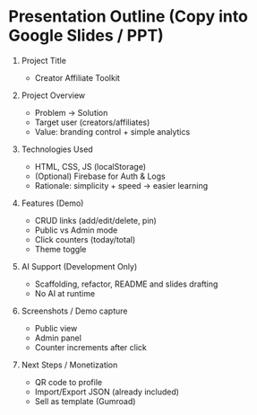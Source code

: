 # Presentation Outline (Copy into Google Slides / PPT)

1. Project Title
   - Creator Affiliate Toolkit

2. Project Overview
   - Problem → Solution
   - Target user (creators/affiliates)
   - Value: branding control + simple analytics

3. Technologies Used
   - HTML, CSS, JS (localStorage)
   - (Optional) Firebase for Auth & Logs
   - Rationale: simplicity + speed → easier learning

4. Features (Demo)
   - CRUD links (add/edit/delete, pin)
   - Public vs Admin mode
   - Click counters (today/total)
   - Theme toggle

5. AI Support (Development Only)
   - Scaffolding, refactor, README and slides drafting
   - No AI at runtime

6. Screenshots / Demo capture
   - Public view
   - Admin panel
   - Counter increments after click

7. Next Steps / Monetization
   - QR code to profile
   - Import/Export JSON (already included)
   - Sell as template (Gumroad)
